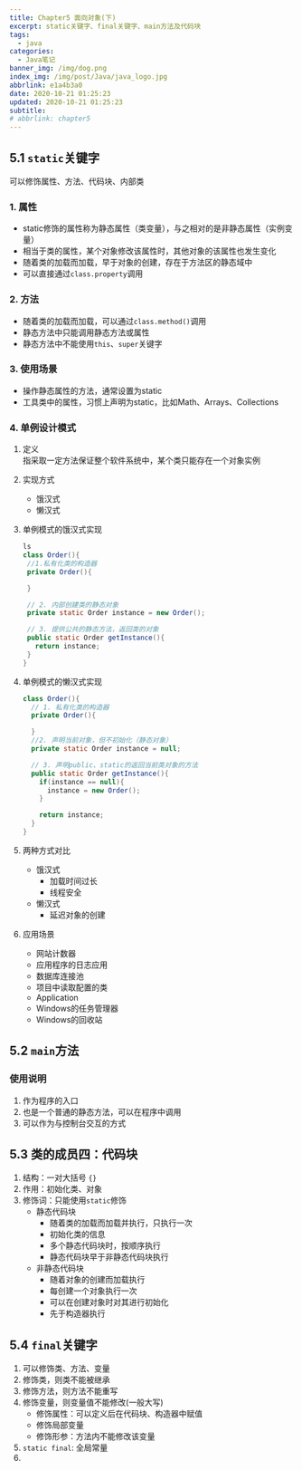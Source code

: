 ```yaml
---
title: Chapter5 面向对象(下)
excerpt: static关键字、final关键字、main方法及代码块
tags:
  - java
categories:
  - Java笔记
banner_img: /img/dog.png
index_img: /img/post/Java/java_logo.jpg
abbrlink: e1a4b3a0
date: 2020-10-21 01:25:23
updated: 2020-10-21 01:25:23
subtitle:
# abbrlink: chapter5
---
```

## 5.1 `static`关键字
可以修饰属性、方法、代码块、内部类

### 1. 属性
* static修饰的属性称为静态属性（类变量），与之相对的是非静态属性（实例变量）
* 相当于类的属性，某个对象修改该属性时，其他对象的该属性也发生变化
* 随着类的加载而加载，早于对象的创建，存在于方法区的静态域中
* 可以直接通过`class.property`调用

### 2. 方法
* 随着类的加载而加载，可以通过`class.method()`调用
* 静态方法中只能调用静态方法或属性
* 静态方法中不能使用`this`、`super`关键字

### 3. 使用场景
* 操作静态属性的方法，通常设置为static
* 工具类中的属性，习惯上声明为static，比如Math、Arrays、Collections

### 4. 单例设计模式
1. 定义  
   指采取一定方法保证整个软件系统中，某个类只能存在一个对象实例
2. 实现方式
   * 饿汉式
   * 懒汉式
3. 单例模式的饿汉式实现
   ```java
   ls
   class Order(){
    //1.私有化类的构造器
    private Order(){

    }

    // 2. 内部创建类的静态对象
    private static Order instance = new Order();

    // 3. 提供公共的静态方法，返回类的对象
    public static Order getInstance(){
      return instance;
    }
   }
   ```


4. 单例模式的懒汉式实现
   
   ```java
   class Order(){
     // 1. 私有化类的构造器
     private Order(){

     }
     //2. 声明当前对象，但不初始化（静态对象）
     private static Order instance = null;

     // 3. 声明public、static的返回当前类对象的方法
     public static Order getInstance(){
       if(instance == null){
         instance = new Order();
       }

       return instance;
     }
   }
   ```

5. 两种方式对比
   * 饿汉式
     * 加载时间过长
     * 线程安全
   * 懒汉式
     * 延迟对象的创建

6. 应用场景
   * 网站计数器
   * 应用程序的日志应用
   * 数据库连接池
   * 项目中读取配置的类
   * Application
   * Windows的任务管理器
   * Windows的回收站

## 5.2 `main`方法
### 使用说明
1. 作为程序的入口
2. 也是一个普通的静态方法，可以在程序中调用
3. 可以作为与控制台交互的方式

## 5.3 类的成员四：代码块
1. 结构：一对大括号 `{}`
2. 作用：初始化类、对象
3. 修饰词：只能使用`static`修饰
   * 静态代码块
     * 随着类的加载而加载并执行，只执行一次
     * 初始化类的信息
     * 多个静态代码块时，按顺序执行
     * 静态代码块早于非静态代码块执行
   * 非静态代码块
     * 随着对象的创建而加载执行
     * 每创建一个对象执行一次
     * 可以在创建对象时对其进行初始化
     * 先于构造器执行

## 5.4 `final`关键字
1. 可以修饰类、方法、变量
2. 修饰类，则类不能被继承
3. 修饰方法，则方法不能重写
4. 修饰变量，则变量值不能修改(一般大写)
   * 修饰属性：可以定义后在代码块、构造器中赋值
   * 修饰局部变量
   * 修饰形参：方法内不能修改该变量
5. `static final`: 全局常量
6. 


